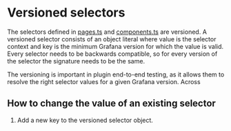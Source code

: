 # Versioned selectors

The selectors defined in [pages.ts](./pages.ts) and [components.ts](./components.ts) are versioned. A versioned selector consists of an object literal where value is the selector context and key is the minimum Grafana version for which the value is valid. Every selector needs to be backwards compatible, so for every version of the selector the signature needs to be the same.

The versioning is important in plugin end-to-end testing, as it allows them to resolve the right selector values for a given Grafana version. Across

## How to change the value of an existing selector

1. Add a new key to the versioned selector object.

